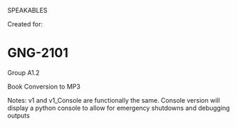 SPEAKABLES

Created for:
# GNG-2101
Group A1.2

Book Conversion to MP3

Notes:
v1 and v1_Console are functionally the same. Console version will display 
a python console to allow for emergency shutdowns and debugging outputs

